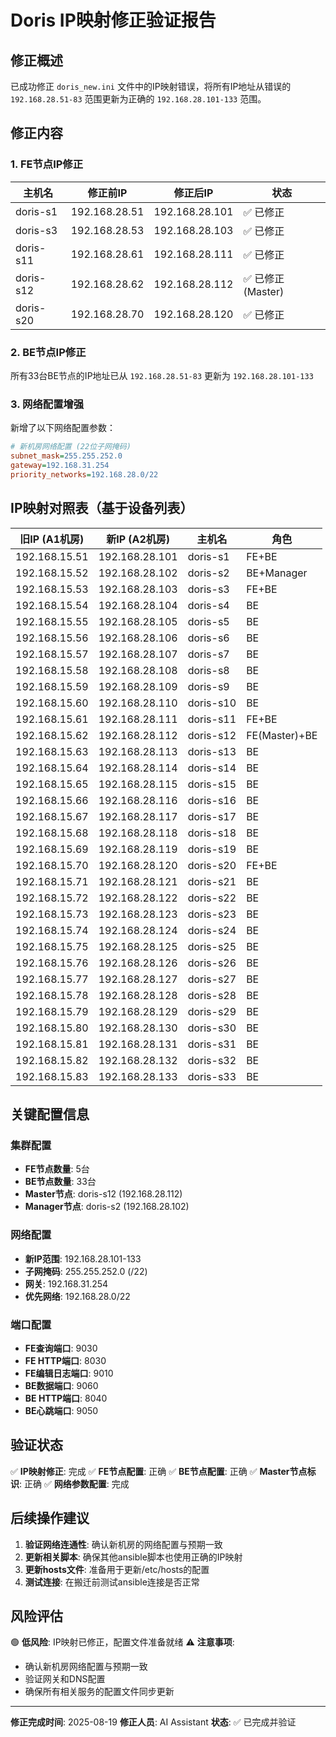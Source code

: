 # Doris IP映射修正验证报告

## 修正概述
已成功修正 `doris_new.ini` 文件中的IP映射错误，将所有IP地址从错误的 `192.168.28.51-83` 范围更新为正确的 `192.168.28.101-133` 范围。

## 修正内容

### 1. FE节点IP修正
| 主机名 | 修正前IP | 修正后IP | 状态 |
|--------|----------|----------|------|
| doris-s1 | 192.168.28.51 | 192.168.28.101 | ✅ 已修正 |
| doris-s3 | 192.168.28.53 | 192.168.28.103 | ✅ 已修正 |
| doris-s11 | 192.168.28.61 | 192.168.28.111 | ✅ 已修正 |
| doris-s12 | 192.168.28.62 | 192.168.28.112 | ✅ 已修正 (Master) |
| doris-s20 | 192.168.28.70 | 192.168.28.120 | ✅ 已修正 |

### 2. BE节点IP修正
所有33台BE节点的IP地址已从 `192.168.28.51-83` 更新为 `192.168.28.101-133`

### 3. 网络配置增强
新增了以下网络配置参数：
```ini
# 新机房网络配置 (22位子网掩码)
subnet_mask=255.255.252.0
gateway=192.168.31.254
priority_networks=192.168.28.0/22
```

## IP映射对照表（基于设备列表）

| 旧IP (A1机房) | 新IP (A2机房) | 主机名 | 角色 |
|---------------|---------------|--------|------|
| 192.168.15.51 | 192.168.28.101 | doris-s1 | FE+BE |
| 192.168.15.52 | 192.168.28.102 | doris-s2 | BE+Manager |
| 192.168.15.53 | 192.168.28.103 | doris-s3 | FE+BE |
| 192.168.15.54 | 192.168.28.104 | doris-s4 | BE |
| 192.168.15.55 | 192.168.28.105 | doris-s5 | BE |
| 192.168.15.56 | 192.168.28.106 | doris-s6 | BE |
| 192.168.15.57 | 192.168.28.107 | doris-s7 | BE |
| 192.168.15.58 | 192.168.28.108 | doris-s8 | BE |
| 192.168.15.59 | 192.168.28.109 | doris-s9 | BE |
| 192.168.15.60 | 192.168.28.110 | doris-s10 | BE |
| 192.168.15.61 | 192.168.28.111 | doris-s11 | FE+BE |
| 192.168.15.62 | 192.168.28.112 | doris-s12 | FE(Master)+BE |
| 192.168.15.63 | 192.168.28.113 | doris-s13 | BE |
| 192.168.15.64 | 192.168.28.114 | doris-s14 | BE |
| 192.168.15.65 | 192.168.28.115 | doris-s15 | BE |
| 192.168.15.66 | 192.168.28.116 | doris-s16 | BE |
| 192.168.15.67 | 192.168.28.117 | doris-s17 | BE |
| 192.168.15.68 | 192.168.28.118 | doris-s18 | BE |
| 192.168.15.69 | 192.168.28.119 | doris-s19 | BE |
| 192.168.15.70 | 192.168.28.120 | doris-s20 | FE+BE |
| 192.168.15.71 | 192.168.28.121 | doris-s21 | BE |
| 192.168.15.72 | 192.168.28.122 | doris-s22 | BE |
| 192.168.15.73 | 192.168.28.123 | doris-s23 | BE |
| 192.168.15.74 | 192.168.28.124 | doris-s24 | BE |
| 192.168.15.75 | 192.168.28.125 | doris-s25 | BE |
| 192.168.15.76 | 192.168.28.126 | doris-s26 | BE |
| 192.168.15.77 | 192.168.28.127 | doris-s27 | BE |
| 192.168.15.78 | 192.168.28.128 | doris-s28 | BE |
| 192.168.15.79 | 192.168.28.129 | doris-s29 | BE |
| 192.168.15.80 | 192.168.28.130 | doris-s30 | BE |
| 192.168.15.81 | 192.168.28.131 | doris-s31 | BE |
| 192.168.15.82 | 192.168.28.132 | doris-s32 | BE |
| 192.168.15.83 | 192.168.28.133 | doris-s33 | BE |

## 关键配置信息

### 集群配置
- **FE节点数量**: 5台
- **BE节点数量**: 33台
- **Master节点**: doris-s12 (192.168.28.112)
- **Manager节点**: doris-s2 (192.168.28.102)

### 网络配置
- **新IP范围**: 192.168.28.101-133
- **子网掩码**: 255.255.252.0 (/22)
- **网关**: 192.168.31.254
- **优先网络**: 192.168.28.0/22

### 端口配置
- **FE查询端口**: 9030
- **FE HTTP端口**: 8030
- **FE编辑日志端口**: 9010
- **BE数据端口**: 9060
- **BE HTTP端口**: 8040
- **BE心跳端口**: 9050

## 验证状态

✅ **IP映射修正**: 完成
✅ **FE节点配置**: 正确
✅ **BE节点配置**: 正确
✅ **Master节点标识**: 正确
✅ **网络参数配置**: 完成

## 后续操作建议

1. **验证网络连通性**: 确认新机房的网络配置与预期一致
2. **更新相关脚本**: 确保其他ansible脚本也使用正确的IP映射
3. **更新hosts文件**: 准备用于更新/etc/hosts的配置
4. **测试连接**: 在搬迁前测试ansible连接是否正常

## 风险评估

🟢 **低风险**: IP映射已修正，配置文件准备就绪
⚠️ **注意事项**: 
- 确认新机房网络配置与预期一致
- 验证网关和DNS配置
- 确保所有相关服务的配置文件同步更新

---
**修正完成时间**: 2025-08-19
**修正人员**: AI Assistant
**状态**: ✅ 已完成并验证
